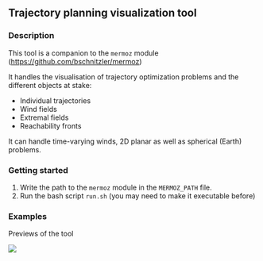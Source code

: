 ## Trajectory planning visualization tool

### Description

This tool is a companion to the `mermoz` module (<https://github.com/bschnitzler/mermoz>)

It handles the visualisation of trajectory optimization problems 
and the different objects at stake:
- Individual trajectories
- Wind fields
- Extremal fields
- Reachability fronts

It can handle time-varying winds, 2D planar as well as spherical (Earth)
problems.

### Getting started

1) Write the path to the `mermoz` module in the `MERMOZ_PATH` file.
2) Run the bash script `run.sh` (you may need to make it executable
before)

### Examples

Previews of the tool

![](https://github.com/bschnitzler/mdisplay/blob/main/res/eft.gif)